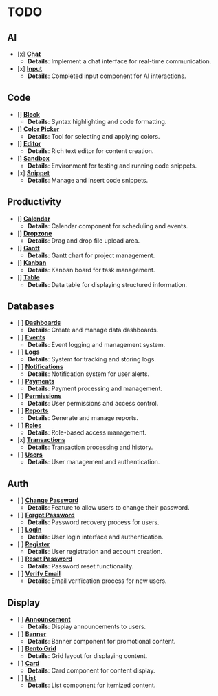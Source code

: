 # TODO

## AI

* \[x] [**Chat**](`apps/ai/chatv0`)
  * **Details**: Implement a chat interface for real-time communication.
* \[x] [**Input**](`apps/ai/input`)
  * **Details**: Completed input component for AI interactions.

## Code

* \[] [**Block**](`packages/code/block.tsx`)
  * **Details**: Syntax highlighting and code formatting.
* \[] [**Color Picker**](`packages/color-picker`)
  * **Details**: Tool for selecting and applying colors.
* \[] [**Editor**](`packages/code/editor.tsx`)
  * **Details**: Rich text editor for content creation.
* \[] [**Sandbox**](`packages/sandbox`)
  * **Details**: Environment for testing and running code snippets.
* \[x] [**Snippet**](`packages/snippet`)
  * **Details**: Manage and insert code snippets.

## Productivity

* \[] [**Calendar**](`packages/calendar`)
  * **Details**: Calendar component for scheduling and events.
* \[] [**Dropzone**](`packages/dropzone`)
  * **Details**: Drag and drop file upload area.
* \[] [**Gantt**](`packages/gantt`)
  * **Details**: Gantt chart for project management.
* \[] [**Kanban**](`packages/kanban`)
  * **Details**: Kanban board for task management.
* \[] [**Table**](`packages/table`)
  * **Details**: Data table for displaying structured information.

## Databases

* \[ ] [**Dashboards**](`packages/databases/dashboards`)
  * **Details**: Create and manage data dashboards.
* \[ ] [**Events**](`packages/databases/events`)
  * **Details**: Event logging and management system.
* \[ ] [**Logs**](`packages/databases/logs`)
  * **Details**: System for tracking and storing logs.
* \[ ] [**Notifications**](`packages/databases/notifications`)
  * **Details**: Notification system for user alerts.
* \[ ] [**Payments**](`packages/databases/payments`)
  * **Details**: Payment processing and management.
* \[ ] [**Permissions**](`packages/databases/permissions`)
  * **Details**: User permissions and access control.
* \[ ] [**Reports**](`packages/databases/reports`)
  * **Details**: Generate and manage reports.
* \[ ] [**Roles**](`packages/databases/roles`)
  * **Details**: Role-based access management.
* \[x] [**Transactions**](`packages/databases/transactions`)
  * **Details**: Transaction processing and history.
* \[ ] [**Users**](`packages/databases/users`)
  * **Details**: User management and authentication.

## Auth

* \[ ] [**Change Password**](`packages/auth/change-password`)
  * **Details**: Feature to allow users to change their password.
* \[ ] [**Forgot Password**](`packages/auth/forgot-password`)
  * **Details**: Password recovery process for users.
* \[ ] [**Login**](`packages/auth/login`)
  * **Details**: User login interface and authentication.
* \[ ] [**Register**](`packages/auth/register`)
  * **Details**: User registration and account creation.
* \[ ] [**Reset Password**](`packages/auth/reset-password`)
  * **Details**: Password reset functionality.
* \[ ] [**Verify Email**](`packages/auth/verify-email`)
  * **Details**: Email verification process for new users.

## Display

* \[ ] [**Announcement**](`packages/display/announcement`)
  * **Details**: Display announcements to users.
* \[ ] [**Banner**](`packages/display/banner`)
  * **Details**: Banner component for promotional content.
* \[ ] [**Bento Grid**](`packages/display/bento-grid`)
  * **Details**: Grid layout for displaying content.
* \[ ] [**Card**](`packages/display/card`)
  * **Details**: Card component for content display.
* \[ ] [**List**](`packages/display/list`)
  * **Details**: List component for itemized content.
